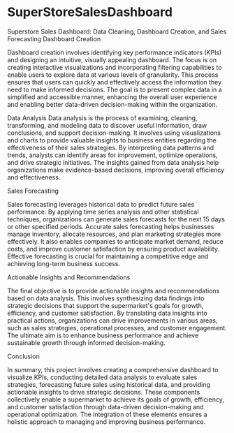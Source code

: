 # SuperStoreSalesDashboard
 Superstore Sales Dashboard: Data Cleaning, Dashboard Creation, and Sales Forecasting
Dashboard Creation

Dashboard creation involves identifying key performance indicators (KPIs) and designing an intuitive, visually appealing dashboard. The focus is on creating interactive visualizations and incorporating filtering capabilities to enable users to explore data at various levels of granularity. This process ensures that users can quickly and effectively access the information they need to make informed decisions. The goal is to present complex data in a simplified and accessible manner, enhancing the overall user experience and enabling better data-driven decision-making within the organization.

Data Analysis
Data analysis is the process of examining, cleaning, transforming, and modeling data to discover useful information, draw conclusions, and support decision-making. It involves using visualizations and charts to provide valuable insights to business entities regarding the effectiveness of their sales strategies. By interpreting data patterns and trends, analysts can identify areas for improvement, optimize operations, and drive strategic initiatives. The insights gained from data analysis help organizations make evidence-based decisions, improving overall efficiency and effectiveness.

Sales Forecasting

Sales forecasting leverages historical data to predict future sales performance. By applying time series analysis and other statistical techniques, organizations can generate sales forecasts for the next 15 days or other specified periods. Accurate sales forecasting helps businesses manage inventory, allocate resources, and plan marketing strategies more effectively. It also enables companies to anticipate market demand, reduce costs, and improve customer satisfaction by ensuring product availability. Effective forecasting is crucial for maintaining a competitive edge and achieving long-term business success.

Actionable Insights and Recommendations

The final objective is to provide actionable insights and recommendations based on data analysis. This involves synthesizing data findings into strategic decisions that support the supermarket's goals for growth, efficiency, and customer satisfaction. By translating data insights into practical actions, organizations can drive improvements in various areas, such as sales strategies, operational processes, and customer engagement. The ultimate aim is to enhance business performance and achieve sustainable growth through informed decision-making.

 Conclusion
 
In summary, this project involves creating a comprehensive dashboard to visualize KPIs, conducting detailed data analysis to evaluate sales strategies, forecasting future sales using historical data, and providing actionable insights to drive strategic decisions. These components collectively enable a supermarket to achieve its goals of growth, efficiency, and customer satisfaction through data-driven decision-making and operational optimization. The integration of these elements ensures a holistic approach to managing and improving business performance.
